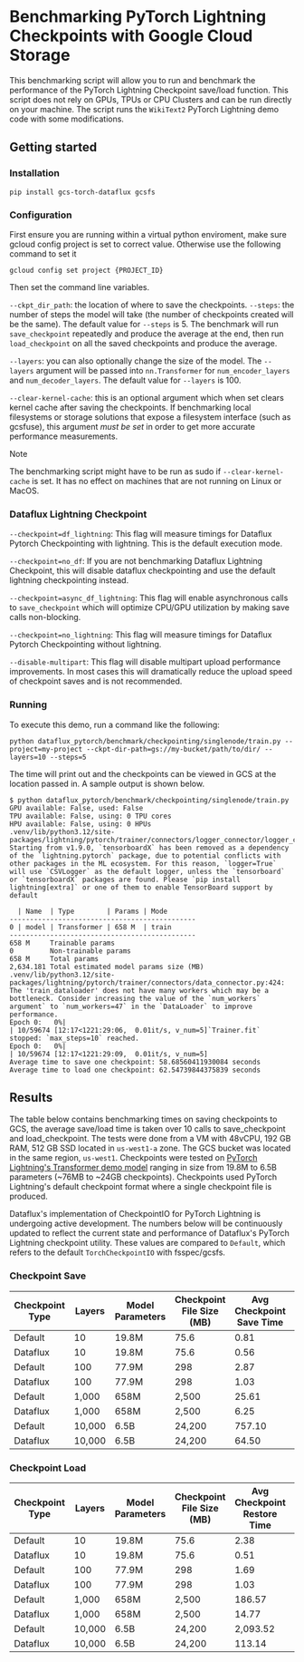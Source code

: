 # Benchmarking PyTorch Lightning Checkpoints with Google Cloud Storage

This benchmarking script will allow you to run and benchmark the performance of the PyTorch Lightning Checkpoint save/load function. This script does not rely on GPUs, TPUs or CPU Clusters and can be run directly on your machine. The script runs the `WikiText2` PyTorch Lightning demo code with some modifications.

## Getting started

### Installation

```shell
pip install gcs-torch-dataflux gcsfs
```

### Configuration

First ensure you are running within a virtual python enviroment, make sure gcloud config project is set to correct value. Otherwise use the following command to set it 

```shell
gcloud config set project {PROJECT_ID}
```

Then set the command line variables.

`--ckpt_dir_path`: the location of where to save the checkpoints. 
`--steps`: the number of steps the model will take (the number of checkpoints created will be the same). The default value for `--steps` is 5. The benchmark will run `save_checkpoint` repeatedly and produce the average at the end, then run `load_checkpoint` on all the saved checkpoints and produce the average.

`--layers`: you can also optionally change the size of the model. The `--layers` argument will be passed into `nn.Transformer` for `num_encoder_layers` and `num_decoder_layers`. The default value for `--layers` is 100.

`--clear-kernel-cache`: this is an optional argument which when set clears kernel cache after saving the checkpoints. If benchmarking local filesystems or storage solutions that expose a filesystem interface (such as gcsfuse), this argument _must be set_ in order to get more accurate performance measurements. 

> [!NOTE]  
> The benchmarking script might have to be run as sudo if `--clear-kernel-cache` is set. It has no effect on machines that are not running on Linux or MacOS. 

### Dataflux Lightning Checkpoint

`--checkpoint=df_lightning`: This flag will measure timings for Dataflux Pytorch Checkpointing with lightning. This is the default execution mode.

`--checkpoint=no_df`: If you are not benchmarking Dataflux Lightning Checkpoint, this will disable dataflux checkpointing and use the default lightning checkpointing instead. 

`--checkpoint=async_df_lightning`: This flag will enable asynchronous calls to `save_checkpoint` which will optimize CPU/GPU utilization by making save calls non-blocking. 

`--checkpoint=no_lightning`: This flag will measure timings for Dataflux Pytorch Checkpointing without lightning.

`--disable-multipart`: This flag will disable multipart upload performance improvements. In most cases this will dramatically reduce the upload speed of checkpoint saves and is not recommended.

### Running

To execute this demo, run a command like the following:

```shell
python dataflux_pytorch/benchmark/checkpointing/singlenode/train.py --project=my-project --ckpt-dir-path=gs://my-bucket/path/to/dir/ --layers=10 --steps=5
```

The time will print out and the checkpoints can be viewed in GCS at the location passed in. A sample output is shown below.

```shell
$ python dataflux_pytorch/benchmark/checkpointing/singlenode/train.py
GPU available: False, used: False
TPU available: False, using: 0 TPU cores
HPU available: False, using: 0 HPUs
.venv/lib/python3.12/site-packages/lightning/pytorch/trainer/connectors/logger_connector/logger_connector.py:75: Starting from v1.9.0, `tensorboardX` has been removed as a dependency of the `lightning.pytorch` package, due to potential conflicts with other packages in the ML ecosystem. For this reason, `logger=True` will use `CSVLogger` as the default logger, unless the `tensorboard` or `tensorboardX` packages are found. Please `pip install lightning[extra]` or one of them to enable TensorBoard support by default

  | Name  | Type        | Params | Mode
----------------------------------------------
0 | model | Transformer | 658 M  | train
----------------------------------------------
658 M     Trainable params
0         Non-trainable params
658 M     Total params
2,634.181 Total estimated model params size (MB)
.venv/lib/python3.12/site-packages/lightning/pytorch/trainer/connectors/data_connector.py:424: The 'train_dataloader' does not have many workers which may be a bottleneck. Consider increasing the value of the `num_workers` argument` to `num_workers=47` in the `DataLoader` to improve performance.
Epoch 0:   0%|                                                                                                            | 10/59674 [12:17<1221:29:06,  0.01it/s, v_num=5]`Trainer.fit` stopped: `max_steps=10` reached.
Epoch 0:   0%|                                                                                                            | 10/59674 [12:17<1221:29:09,  0.01it/s, v_num=5]
Average time to save one checkpoint: 58.68560411930084 seconds
Average time to load one checkpoint: 62.54739844375839 seconds
```

## Results

The table below contains benchmarking times on saving checkpoints to GCS, the average save/load time is taken over 10 calls to save_checkpoint and load_checkpoint. The tests were done from a VM with 48vCPU, 192 GB RAM, 512 GB SSD located in `us-west1-a` zone. The GCS bucket was located in the same region, `us-west1`. Checkpoints were tested on [PyTorch Lightning's Transformer demo model](https://github.com/Lightning-AI/pytorch-lightning/blob/master/src/lightning/pytorch/demos/transformer.py) ranging in size from 19.8M to 6.5B parameters (~76MB to ~24GB checkpoints). Checkpoints used PyTorch Lightning's default checkpoint format where a single checkpoint file is produced.

Dataflux's implementation of CheckpointIO for PyTorch Lightning is undergoing active development. The numbers below will be continuously updated to reflect the current state and performance of Dataflux's PyTorch Lightning checkpoint utility. These values are compared to `Default`, which refers to the default `TorchCheckpointIO` with fsspec/gcsfs. 

### Checkpoint Save

| Checkpoint Type | Layers | Model Parameters | Checkpoint File Size (MB) | Avg Checkpoint Save Time | Write Throughput (MB/s) |
| --- | --- | --- | --- | --- | --- |
| Default   | 10      | 19.8M | 75.6    | 0.81    | 93.33   |
| Dataflux  | 10      | 19.8M | 75.6    | 0.56    | 135.00  |
| Default   | 100     | 77.9M | 298     | 2.87    | 103.98  |
| Dataflux  | 100     | 77.9M | 298     | 1.03    | 289.32  |
| Default   | 1,000   | 658M | 2,500   | 25.61   | 97.61   |
| Dataflux  | 1,000   | 658M | 2,500   | 6.25    | 400.00  |
| Default   | 10,000  | 6.5B | 24,200  | 757.10  | 31.96   |
| Dataflux  | 10,000  | 6.5B | 24,200  | 64.50   | 375.19  |


### Checkpoint Load

| Checkpoint Type | Layers | Model Parameters | Checkpoint File Size (MB) | Avg Checkpoint Restore Time | Read Throughput (MB/s) |
| --- | --- | --- | --- | --- | --- |
| Default   | 10      | 19.8M | 75.6    | 2.38      | 31.76   |
| Dataflux  | 10      | 19.8M | 75.6    | 0.51      | 148.24  |
| Default   | 100     | 77.9M | 298     | 1.69      | 176.33  |
| Dataflux  | 100     | 77.9M | 298     | 1.03      | 289.32  |
| Default   | 1,000   | 658M | 2,500   | 186.57    | 13.40   |
| Dataflux  | 1,000   | 658M | 2,500   | 14.77     | 169.26  |
| Default   | 10,000  | 6.5B | 24,200  | 2,093.52  | 11.56   |
| Dataflux  | 10,000  | 6.5B | 24,200  | 113.14    | 213.89  |
